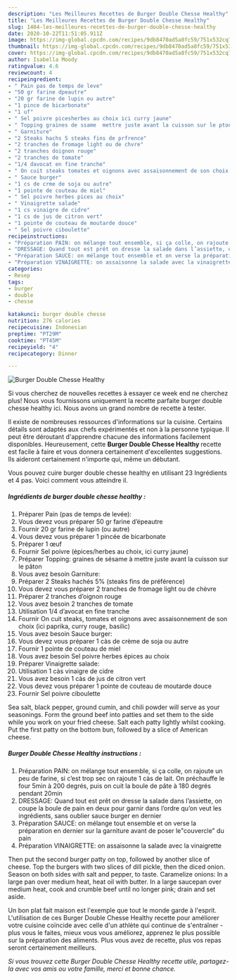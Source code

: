 ```yaml
---
description: "Les Meilleures Recettes de Burger Double Chesse Healthy"
title: "Les Meilleures Recettes de Burger Double Chesse Healthy"
slug: 1404-les-meilleures-recettes-de-burger-double-chesse-healthy
date: 2020-10-22T11:51:05.911Z
image: https://img-global.cpcdn.com/recipes/9db8470ad5a8fc59/751x532cq70/burger-double-chesse-healthy-photo-principale-de-la-recette.jpg
thumbnail: https://img-global.cpcdn.com/recipes/9db8470ad5a8fc59/751x532cq70/burger-double-chesse-healthy-photo-principale-de-la-recette.jpg
cover: https://img-global.cpcdn.com/recipes/9db8470ad5a8fc59/751x532cq70/burger-double-chesse-healthy-photo-principale-de-la-recette.jpg
author: Isabella Moody
ratingvalue: 4.6
reviewcount: 4
recipeingredient:
- " Pain pas de temps de leve"
- "50 gr farine dpeautre"
- "20 gr farine de lupin ou autre"
- "1 pince de bicarbonate"
- "1 uf"
- " Sel poivre picesherbes au choix ici curry jaune"
- " Topping graines de ssame  mettre juste avant la cuisson sur le pton"
- " Garniture"
- "2 Steaks hachs 5 steaks fins de prfrence"
- "2 tranches de fromage light ou de chvre"
- "2 tranches doignon rouge"
- "2 tranches de tomate"
- "1/4 davocat en fine tranche"
- " On cuit steaks tomates et oignons avec assaisonnement de son choix ici paprika curry rouge basilic"
- " Sauce burger"
- "1 cs de crme de soja ou autre"
- "1 pointe de couteau de miel"
- " Sel poivre herbes pices au choix"
- " Vinaigrette salade"
- "1 cs vinaigre de cidre"
- "1 cs de jus de citron vert"
- "1 pointe de couteau de moutarde douce"
- " Sel poivre ciboulette"
recipeinstructions:
- "Préparation PAIN: on mélange tout ensemble, si ça colle, on rajoute un peu de farine, si c’est trop sec on rajoute 1 càs de lait. On préchauffe le four 5min à 200 degrés, puis on cuit la boule de pâte à 180 degrés pendant 20min"
- "DRESSAGE: Quand tout est prêt on dresse la salade dans l’assiette, on coupe la boule de pain en deux pour garnir dans l’ordre qu’on veut les ingrédients, sans oublier sauce burger en dernier"
- "Préparation SAUCE: on mélange tout ensemble et on verse la préparation en dernier sur la garniture avant de poser le&#34;couvercle&#34; du pain"
- "Préparation VINAIGRETTE: on assaisonne la salade avec la vinaigrette"
categories:
- Resep
tags:
- burger
- double
- chesse

katakunci: burger double chesse 
nutrition: 276 calories
recipecuisine: Indonesian
preptime: "PT29M"
cooktime: "PT45M"
recipeyield: "4"
recipecategory: Dinner

---
```



![Burger Double Chesse Healthy](https://img-global.cpcdn.com/recipes/9db8470ad5a8fc59/751x532cq70/burger-double-chesse-healthy-photo-principale-de-la-recette.jpg)

Si vous cherchez de nouvelles recettes à essayer ce week end ne cherchez plus! Nous vous fournissons uniquement la recette parfaite burger double chesse healthy ici. Nous avons un grand nombre de recette à tester.

Il existe de nombreuses ressources d'informations sur la cuisine. Certains détails sont adaptés aux chefs expérimentés et non à la personne typique. Il peut être déroutant d'apprendre chacune des informations facilement disponibles. Heureusement, cette <strong> Burger Double Chesse Healthy </strong> recette est facile à faire et vous donnera certainement d'excellentes suggestions. Ils aideront certainement n'importe qui, même un débutant.

<!--inarticleads1-->

Vous pouvez cuire burger double chesse healthy en utilisant 23 Ingrédients et 4 pas. Voici comment vous atteindre il.

##### Ingrédients de burger double chesse healthy :

1. Préparer  Pain (pas de temps de levée):
1. Vous devez vous préparer 50 gr farine d’épeautre
1. Fournir 20 gr farine de lupin (ou autre)
1. Vous devez vous préparer 1 pincée de bicarbonate
1. Préparer 1 œuf
1. Fournir  Sel poivre (épices/herbes au choix, ici curry jaune)
1. Préparer  Topping: graines de sésame à mettre juste avant la cuisson sur le pâton
1. Vous avez besoin  Garniture:
1. Préparer 2 Steaks hachés 5% (steaks fins de préférence)
1. Vous devez vous préparer 2 tranches de fromage light ou de chèvre
1. Préparer 2 tranches d’oignon rouge
1. Vous avez besoin 2 tranches de tomate
1. Utilisation 1/4 d’avocat en fine tranche
1. Fournir  On cuit steaks, tomates et oignons avec assaisonnement de son choix (ici paprika, curry rouge, basilic)
1. Vous avez besoin  Sauce burger:
1. Vous devez vous préparer 1 càs de crème de soja ou autre
1. Fournir 1 pointe de couteau de miel
1. Vous avez besoin  Sel poivre herbes épices au choix
1. Préparer  Vinaigrette salade:
1. Utilisation 1 càs vinaigre de cidre
1. Vous avez besoin 1 càs de jus de citron vert
1. Vous devez vous préparer 1 pointe de couteau de moutarde douce
1. Fournir  Sel poivre ciboulette


Sea salt, black pepper, ground cumin, and chili powder will serve as your seasonings. Form the ground beef into patties and set them to the side while you work on your fried cheese. Salt each patty lightly whilst cooking. Put the first patty on the bottom bun, followed by a slice of American cheese. 

<!--inarticleads2-->

##### Burger Double Chesse Healthy instructions :

1. Préparation PAIN: on mélange tout ensemble, si ça colle, on rajoute un peu de farine, si c’est trop sec on rajoute 1 càs de lait. On préchauffe le four 5min à 200 degrés, puis on cuit la boule de pâte à 180 degrés pendant 20min
1. DRESSAGE: Quand tout est prêt on dresse la salade dans l’assiette, on coupe la boule de pain en deux pour garnir dans l’ordre qu’on veut les ingrédients, sans oublier sauce burger en dernier
1. Préparation SAUCE: on mélange tout ensemble et on verse la préparation en dernier sur la garniture avant de poser le&#34;couvercle&#34; du pain
1. Préparation VINAIGRETTE: on assaisonne la salade avec la vinaigrette


Then put the second burger patty on top, followed by another slice of cheese. Top the burgers with two slices of dill pickle, then the diced onion. Season on both sides with salt and pepper, to taste. Caramelize onions: In a large pan over medium heat, heat oil with butter. In a large saucepan over medium heat, cook and crumble beef until no longer pink; drain and set aside. 

<!--inarticleads1-->

<p>
Un bon plat fait maison est l'exemple que tout le monde garde à l'esprit. L'utilisation de ces Burger Double Chesse Healthy recette pour améliorer votre cuisine coïncide avec celle d'un athlète qui continue de s'entraîner - plus vous le faites, mieux vous vous améliorez, apprenez le plus possible sur la préparation des aliments. Plus vous avez de recette, plus vos repas seront certainement meilleurs.
</p>

<p>
<i>Si vous trouvez cette Burger Double Chesse Healthy recette utile, partagez-la avec vos amis ou votre famille, merci et bonne chance.</i>
</p>
